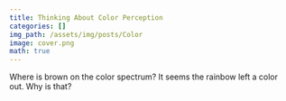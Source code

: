 ```yaml
---
title: Thinking About Color Perception
categories: []
img_path: /assets/img/posts/Color
image: cover.png
math: true
---
```


Where is brown on the color spectrum? It seems the rainbow left a color out. Why is that?
